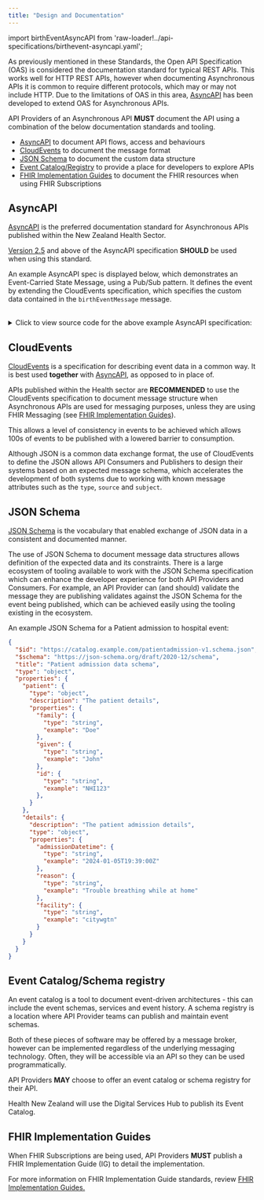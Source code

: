 ```yaml
---
title: "Design and Documentation"
---
```


import birthEventAsyncAPI from 'raw-loader!../api-specifications/birthevent-asyncapi.yaml';

As previously mentioned in these Standards, the Open API Specification (OAS) is considered the documentation standard for typical REST APIs. This works well for HTTP REST APIs, however when documenting Asynchronous APIs it is common to require different protocols, which may or may not include HTTP. Due to the limitations of OAS in this area, [AsyncAPI](https://www.asyncapi.com) has been developed to extend OAS for Asynchronous APIs.

API Providers of an Asynchronous API **MUST** document the API using a combination of the below documentation standards and tooling.

- [AsyncAPI](#asyncapi) to document API flows, access and behaviours
- [CloudEvents](#cloudevents) to document the message format
- [JSON Schema](#json-schema) to document the custom data structure
- [Event Catalog/Registry](#event-catalogschema-registry) to provide a place for developers to explore APIs
- [FHIR Implementation Guides](#fhir-implementation-guides) to document the FHIR resources when using FHIR Subscriptions

## AsyncAPI

[AsyncAPI](https://www.asyncapi.com) is the preferred documentation standard for Asynchronous APIs published within the New Zealand Health Sector.

<ApiStandard id="HNZAS_SHOULD_USE_ASYNC_API_2_5" type="SHOULD" toolTip="When using AsyncAPI, Version 2.5 SHOULD be used." >[Version 2.5](https://v2.asyncapi.com/docs/reference/specification/v2.5.0) and above of the AsyncAPI specification **SHOULD** be used when using this standard.</ApiStandard>

An example AsyncAPI spec is displayed below, which demonstrates an Event-Carried State Message, using a Pub/Sub pattern. It defines the event by extending the CloudEvents specification, which specifies the custom data contained in the `birthEventMessage` message.

<AsyncApiViewer id="birthEventAsyncAPI" schema={birthEventAsyncAPI} />

<br />

<details>
    <summary>Click to view source code for the above example AsyncAPI specification:</summary>
    <pre>
    <code>
    {birthEventAsyncAPI}
  </code>
  </pre>
</details>

## CloudEvents

[CloudEvents](https://cloudevents.io) is a specification for describing event data in a common way. It is best used **together** with [AsyncAPI](#asyncapi), as opposed to in place of.

<ApiStandard id="HNZAS_SHOULD_USE_CLOUD_EVENTS_IF_NOT_FHIR" type="SHOULD" toolTip="Non-FHIR Asynchronous APIs SHOULD use CloudEvents specification." >APIs published within the Health sector are **RECOMMENDED** to use the CloudEvents specification to document message structure when Asynchronous APIs are used for messaging purposes, unless they are using FHIR Messaging (see [FHIR Implementation Guides](#fhir-implementation-guides)).</ApiStandard>

This allows a level of consistency in events to be achieved which allows 100s of events to be published with a lowered barrier to consumption.

Although JSON is a common data exchange format, the use of CloudEvents to define the JSON allows API Consumers and Publishers to design their systems based on an expected message schema, which accelerates the development of both systems due to working with known message attributes such as the `type`, `source` and  `subject`.

## JSON Schema

[JSON Schema](https://json-schema.org/) is the vocabulary that enabled exchange of JSON data in a consistent and documented manner.

The use of JSON Schema to document message data structures allows definition of the expected data and its constraints. There is a large ecosystem of tooling available to work with the JSON Schema specification which can enhance the developer experience for both API Providers and Consumers. For example, an API Provider can (and should) validate the message they are publishing validates against the JSON Schema for the event being published, which can be achieved easily using the tooling existing in the ecosystem.

An example JSON Schema for a Patient admission to hospital event:

```json
{
  "$id": "https://catalog.example.com/patientadmission-v1.schema.json",
  "$schema": "https://json-schema.org/draft/2020-12/schema",
  "title": "Patient admission data schema",
  "type": "object",
  "properties": {
    "patient": {
      "type": "object",
      "description": "The patient details",
      "properties": {
        "family": {
          "type": "string",
          "example": "Doe"
        },
        "given": {
          "type": "string",
          "example": "John"
        },
        "id": {
          "type": "string",
          "example": "NHI123"
        },
      }
    },
    "details": {
      "description": "The patient admission details",
      "type": "object",
      "properties": {
        "admissionDatetime": {
          "type": "string",
          "example": "2024-01-05T19:39:00Z"
        },
        "reason": {
          "type": "string",
          "example": "Trouble breathing while at home"
        },
        "facility": {
          "type": "string",
          "example": "citywgtn"
        }
      }
    }
  }
}
```

## Event Catalog/Schema registry

An event catalog is a tool to document event-driven architectures - this can include the event schemas, services and event history.
A schema registry is a location where API Provider teams can publish and maintain event schemas.

Both of these pieces of software may be offered by a message broker, however can be implemented regardless of the underlying messaging technology. Often, they will be accessible via an API so they can be used programmatically.

<ApiStandard id="HNZAS_MAY_OFFER_EVENT_CATALOG" type="MAY" toolTip="Asynchronous API Providers MAY choose to offer an event catalog or schema registry for their API.">API Providers **MAY** choose to offer an event catalog or schema registry for their API.</ApiStandard>

Health New Zealand will use the Digital Services Hub to publish its Event Catalog.

## FHIR Implementation Guides

<ApiStandard id="HNZAS_MUST_PUBLISH_FHIR_IG_FOR_SUBSCRIPTIONS" type="MUST" toolTip="When FHIR Subscriptions are being used, API Providers MUST publish a FHIR Implementation Guide (IG) to detail the implementation.">When FHIR Subscriptions are being used, API Providers **MUST** publish a FHIR Implementation Guide (IG) to detail the implementation.</ApiStandard>

For more information on FHIR Implementation Guide standards, review [FHIR Implementation Guides.](../../fhir-api-standard/Standards/05-IGInformation.md)
